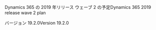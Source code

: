 <!-- This file contains localizable strings used in generating the custom PDF. Do not use as an include file in any web content. -->
<!-- strings for PDF page header -->

<span data-ttu-id="36546-101">Dynamics 365 の 2019 年リリース ウェーブ 2 の予定</span><span class="sxs-lookup"><span data-stu-id="36546-101">Dynamics 365 2019 release wave 2 plan</span></span>

<span data-ttu-id="36546-102">バージョン 19.2.0</span><span class="sxs-lookup"><span data-stu-id="36546-102">Version 19.2.0</span></span>

